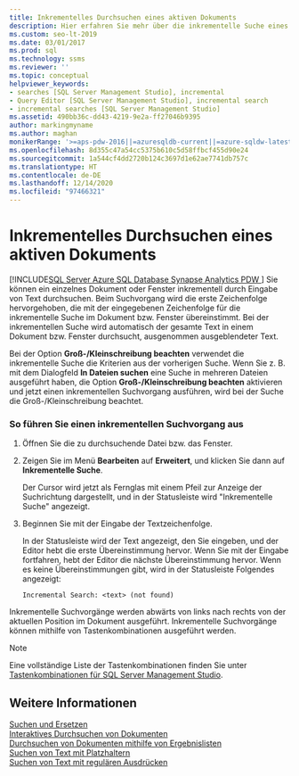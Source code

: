 ```yaml
---
title: Inkrementelles Durchsuchen eines aktiven Dokuments
description: Hier erfahren Sie mehr über die inkrementelle Suche eines einzelnen Dokuments oder Fensters. Während der Eingabe wird beim inkrementellen Suchvorgang das nächste Vorkommen der Eingaben hervorgehoben, die Sie zu diesem Zeitpunkt eingegeben haben. Ausgeblendeter Text wird ignoriert.
ms.custom: seo-lt-2019
ms.date: 03/01/2017
ms.prod: sql
ms.technology: ssms
ms.reviewer: ''
ms.topic: conceptual
helpviewer_keywords:
- searches [SQL Server Management Studio], incremental
- Query Editor [SQL Server Management Studio], incremental search
- incremental searches [SQL Server Management Studio]
ms.assetid: 490bb36c-dd43-4219-9e2a-ff27046b9395
author: markingmyname
ms.author: maghan
monikerRange: '>=aps-pdw-2016||=azuresqldb-current||=azure-sqldw-latest||>=sql-server-2016||>=sql-server-linux-2017||=azuresqldb-mi-current'
ms.openlocfilehash: 8d355c47a54cc5375b610c5d58ffbcf455d90e24
ms.sourcegitcommit: 1a544cf4dd2720b124c3697d1e62ae7741db757c
ms.translationtype: HT
ms.contentlocale: de-DE
ms.lasthandoff: 12/14/2020
ms.locfileid: "97466321"
---
```

# <a name="search-an-active-document-incrementally"></a>Inkrementelles Durchsuchen eines aktiven Dokuments
[!INCLUDE[SQL Server Azure SQL Database Synapse Analytics PDW ](../../includes/applies-to-version/sql-asdb-asdbmi-asa-pdw.md)]
  Sie können ein einzelnes Dokument oder Fenster inkrementell durch Eingabe von Text durchsuchen. Beim Suchvorgang wird die erste Zeichenfolge hervorgehoben, die mit der eingegebenen Zeichenfolge für die inkrementelle Suche im Dokument bzw. Fenster übereinstimmt. Bei der inkrementellen Suche wird automatisch der gesamte Text in einem Dokument bzw. Fenster durchsucht, ausgenommen ausgeblendeter Text.  
  
 Bei der Option **Groß-/Kleinschreibung beachten** verwendet die inkrementelle Suche die Kriterien aus der vorherigen Suche. Wenn Sie z. B. mit dem Dialogfeld **In Dateien suchen** eine Suche in mehreren Dateien ausgeführt haben, die Option **Groß-/Kleinschreibung beachten** aktivieren und jetzt einen inkrementellen Suchvorgang ausführen, wird bei der Suche die Groß-/Kleinschreibung beachtet.  
  
### <a name="to-search-incrementally"></a>So führen Sie einen inkrementellen Suchvorgang aus  
  
1.  Öffnen Sie die zu durchsuchende Datei bzw. das Fenster.  
  
2.  Zeigen Sie im Menü **Bearbeiten** auf **Erweitert**, und klicken Sie dann auf **Inkrementelle Suche**.  
  
     Der Cursor wird jetzt als Fernglas mit einem Pfeil zur Anzeige der Suchrichtung dargestellt, und in der Statusleiste wird "Inkrementelle Suche" angezeigt.  
  
3.  Beginnen Sie mit der Eingabe der Textzeichenfolge.  
  
     In der Statusleiste wird der Text angezeigt, den Sie eingeben, und der Editor hebt die erste Übereinstimmung hervor. Wenn Sie mit der Eingabe fortfahren, hebt der Editor die nächste Übereinstimmung hervor. Wenn es keine Übereinstimmungen gibt, wird in der Statusleiste Folgendes angezeigt:  
  
    ```  
    Incremental Search: <text> (not found)  
    ```  
  
 Inkrementelle Suchvorgänge werden abwärts von links nach rechts von der aktuellen Position im Dokument ausgeführt. Inkrementelle Suchvorgänge können mithilfe von Tastenkombinationen ausgeführt werden.  
  
> [!NOTE]  
>  Eine vollständige Liste der Tastenkombinationen finden Sie unter [Tastenkombinationen für SQL Server Management Studio](../../ssms/sql-server-management-studio-keyboard-shortcuts.md).  
  
## <a name="see-also"></a>Weitere Informationen  
 [Suchen und Ersetzen](./search-and-replace.md)   
 [Interaktives Durchsuchen von Dokumenten](./search-documents-interactively.md)   
 [Durchsuchen von Dokumenten mithilfe von Ergebnislisten](./search-documents-using-results-lists.md)   
 [Suchen von Text mit Platzhaltern](./search-text-with-wildcards.md)   
 [Suchen von Text mit regulären Ausdrücken](./search-text-with-regular-expressions.md)  
  
